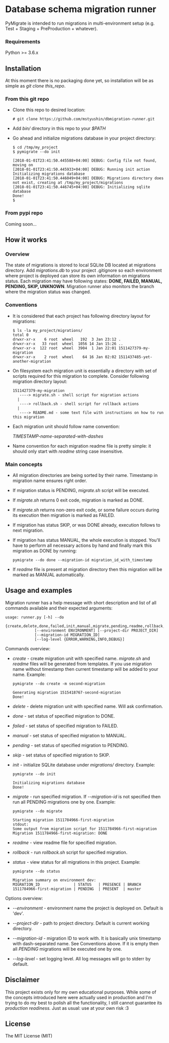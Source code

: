 Database schema migration runner
========================================

PyMigrate is intended to run migrations in multi-environment setup (e.g. Test + Staging + PreProduction + whatever).

### Requirements

Python >= 3.6.x

## Installation

At this moment there is no packaging done yet, so installation will be as simple as _git_ _clone_ _this_repo_.

### From this git repo

-   Clone this repo to desired location:
 
    `# git clone https://github.com/mstyushin/dbmigration-runner.git` 

-   Add _bin/_ directory in this repo to your _$PATH_

-   Go ahead and initialize migrations database in your project directory:

        $ cd /tmp/my_project
        $ pymigrate --do init
        
        [2018-01-01T23:41:50.445588+04:00] DEBUG: Config file not found, moving on
        [2018-01-01T23:41:50.445933+04:00] DEBUG: Running init action
        Initializing migrations database
        [2018-01-01T23:41:50.446049+04:00] DEBUG: Migrations directory does not exist, creating at /tmp/my_project/migrations
        [2018-01-01T23:41:50.446745+04:00] DEBUG: Initializing sqlite database
        Done!
        $

### From pypi repo

Coming soon...

How it works
------------

### Overview

The state of migrations is stored to local SQLite DB located at migrations directory.
Add *migrations.db* to your project .gitignore so each environment where project is deployed can store its own information on migrations status.
Each migration may have following states: **DONE, FAILED, MANUAL, PENDING, SKIP, UNKNOWN**.
Migration runner also monitors the branch where the migration status was changed. 

### Conventions

-   It is considered that each project has following directory layout for migrations:

        $ ls -la my_project/migrations/
        total 0
        drwxr-xr-x    6 root  wheel   192  3 Jan 23:12 .
        drwxr-xr-x   33 root  wheel  1056 14 Jan 15:26 ..
        drwxr-xr-x  122 root  wheel  3904  1 Jan 22:01 1511427379-my-migration
        drwxr-xr-x    2 root  wheel    64 16 Jan 02:02 1511437485-yet-another-migration

-   On filesystem each migration unit is essentially a directory with set of scripts required for this migration to complete.
    Consider following migration directory layout:

        1511427379-my-migration
           ----> migrate.sh - shell script for migration actions
          |
           ----> rollback.sh - shell script for rollback actions
          |
           ----> README.md - some text file with instructions on how to run this migration

-   Each migration unit should follow name convention:

    *TIMESTAMP-name-separated-with-dashes*

-   Name convention for each migration readme file is pretty simple: it should only start with *readme* string case insensitive.

### Main concepts

-   All migration directories are being sorted by their name. Timestamp in migration name ensures right order.

-   If migration status is PENDING, *migrate.sh* script will be executed.

-   If *migrate.sh* returns 0 exit code, migration is marked as DONE.

-   If *migrate.sh* returns non-zero exit code, or some failure occurs during its execution then migration is marked as FAILED.

-   If migration has status SKIP, or was DONE already, execution follows to next migration.

-   If migration has status MANUAL, the whole execution is stopped.
    You'll have to perform all necessary actions by hand and finally mark this migration as DONE by running:

    `pymigrate --do done --migration-id migration_id_with_timestamp`

-   If *readme* file is present at migration directory then this migration will be marked as MANUAL automatically.

Usage and examples
------------------

Migration runner has a help message with short description and list of all commands available and their expected arguments:

    usage: runner.py [-h] --do
                 {create,delete,done,failed,init,manual,migrate,pending,readme,rollback,skip,status}
                 [--environment ENVIRONMENT] [--project-dir PROJECT_DIR]
                 [--migration-id MIGRATION_ID]
                 [--log-level {ERROR,WARNING,INFO,DEBUG}]

Commands overview:

-   *create* - create migration unit with specified name. *migrate.sh* and *readme* files will be generated from templates.
    If you use migration name without timestamp then current timestamp will be added to your name. Example:

        pymigrate --do create -m second-migration
        
        Generating migration 1515418767-second-migration
        Done!

-   *delete* - delete migration unit with specified name. Will ask confirmation.

-   *done* - set status of specified migration to DONE.

-   *failed* - set status of specified migration to FAILED.

-   *manual* - set status of specified migration to MANUAL.

-   *pending* - set status of specified migration to PENDING.

-   *skip* - set status of specified migration to SKIP.

-   *init* - initialize SQLite database under _migrations/_ directory. Example:

        pymigrate --do init

        Initializing migrations database
        Done!

-   *migrate* - run specified migration. If _--migration-id_ is not specified then run all PENDING migrations one by one.
    Example:

        pymigrate --do migrate

        Starting migration 1511784966-first-migration
        stdout:
        Some output from migration script for 1511784966-first-migration
        Migration 1511784966-first-migration: DONE

-   *readme* - view readme file for specified migration.

-   *rollback* - run *rollback.sh* script for specified migration.

-   *status* - view status for all migrations in this project. Example:

        pymigrate --do status

        Migration summary on environment dev:
        MIGRATION_ID               | STATUS   | PRESENCE | BRANCH              
        1511784966-first-migration | PENDING  | PRESENT  | master

Options overview:

-   *--environment* - environment name the project is deployed on. Default is 'dev'.

-   *--project-dir* - path to project directory. Default is current working directory.

-   *--migration-id* - migration ID to work with. It is basically unix timestamp with dash-separated name.
    See Conventions above. If it is empty then all *PENDING* migrations will be executed one by one. 

-   *--log-level* - set logging level. All log messages will go to stderr by default.

Disclaimer
----------
This project exists only for my own educational purposes.
While some of the concepts introduced here were actually used in production and I'm trying to do my best to polish all
the functionality, I still cannot guarantee its _production readiness._ Just as usual: use at your own risk :3

License
-------
The MIT License (MIT)
